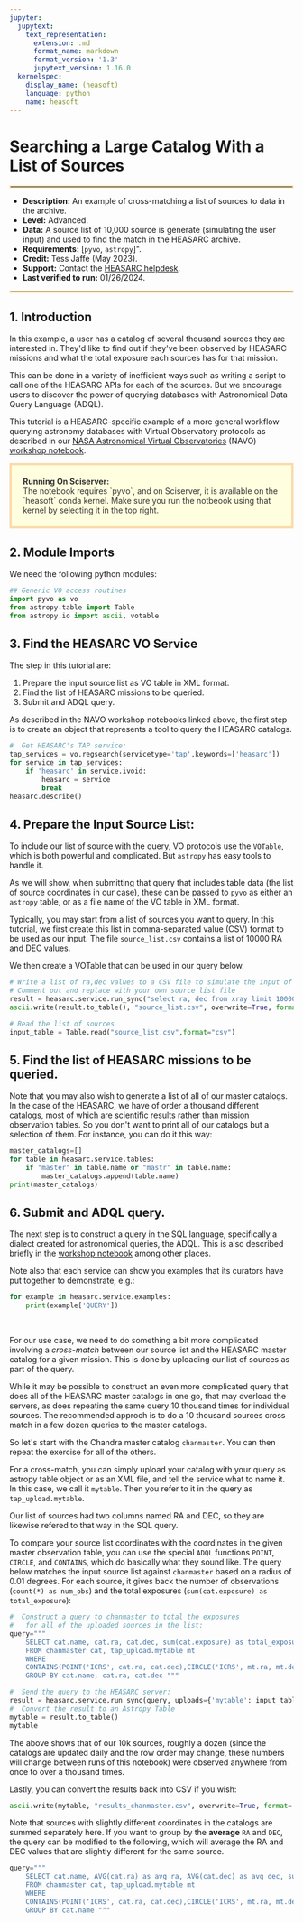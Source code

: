 ```yaml
---
jupyter:
  jupytext:
    text_representation:
      extension: .md
      format_name: markdown
      format_version: '1.3'
      jupytext_version: 1.16.0
  kernelspec:
    display_name: (heasoft)
    language: python
    name: heasoft
---
```


# Searching a Large Catalog With a List of Sources
<hr style="border: 2px solid #fadbac" />

- **Description:** An example of cross-matching a list of sources to data in the archive.
- **Level:** Advanced.
- **Data:** A source list of 10,000 source is generate (simulating the user input) and used to find the match in the HEASARC archive.
- **Requirements:** [`pyvo`, `astropy`]".
- **Credit:** Tess Jaffe (May 2023).
- **Support:** Contact the [HEASARC helpdesk](https://heasarc.gsfc.nasa.gov/cgi-bin/Feedback).
- **Last verified to run:** 01/26/2024.

<hr style="border: 2px solid #fadbac" />



## 1. Introduction

In this example, a user has a catalog of several thousand sources they are interested in.  They'd like to find out if they've been observed by HEASARC missions and what the total exposure each sources has for that mission. 

This can be done in a variety of inefficient ways such as writing a script to call one of the HEASARC APIs for each of the sources.  But we encourage users to discover the power of querying databases with Astronomical Data Query Language (ADQL).

This tutorial is a HEASARC-specific example of a more general workflow querying astronomy databases with Virtual Observatory protocols as described in our [NASA Astronomical Virtual Observatories](https://heasarc.gsfc.nasa.gov/navo/summary/about_navo.html) (NAVO) [workshop notebook](https://nasa-navo.github.io/navo-workshop/content/reference_notebooks/catalog_queries.html).

<div style='color: #333; background: #ffffdf; padding:20px; border: 4px solid #fadbac'>
<b>Running On Sciserver:</b><br>
The notebook requires `pyvo`, and on Sciserver, it is available on the `heasoft` conda kernel. Make sure you run the notbeook using that kernel by selecting it in the top right.
</div>



## 2. Module Imports
We need the following python modules:


```python
## Generic VO access routines
import pyvo as vo
from astropy.table import Table
from astropy.io import ascii, votable
```

<!-- #region -->
## 3. Find the HEASARC VO Service
The step in this tutorial are:
1. Prepare the input source list as VO table in XML format.
2. Find the list of HEASARC missions to be queried.
3. Submit and ADQL query.


As described in the NAVO workshop notebooks linked above, the first step is to create an object that represents a tool to query the HEASARC catalogs.  
<!-- #endregion -->

```python
#  Get HEASARC's TAP service:
tap_services = vo.regsearch(servicetype='tap',keywords=['heasarc'])
for service in tap_services:
    if 'heasarc' in service.ivoid:
        heasarc = service
        break
heasarc.describe()
```

<!-- #region -->
## 4. Prepare the Input Source List:

To include our list of source with the query, VO protocols use the `VOTable`, which is both powerful and complicated.  But `astropy` has easy tools to handle it. 

As we will show, when submitting that query that includes table data (the list of source coordinates in our case), these can be passed to `pyvo` as either an `astropy` table, or as a file name of the VO table in XML format.


Typically, you may start from a list of sources you want to query. In this tutorial, we first create this list in comma-separated value (CSV) format to be used as our input. The file `source_list.csv` contains a list of 10000 RA and DEC values.

We then create a VOTable that can be used in our query below.  
<!-- #endregion -->

```python
# Write a list of ra,dec values to a CSV file to simulate the input of interest
# Comment out and replace with your own source list file
result = heasarc.service.run_sync("select ra, dec from xray limit 10000")
ascii.write(result.to_table(), "source_list.csv", overwrite=True, format='csv')

# Read the list of sources
input_table = Table.read("source_list.csv",format="csv")

```

## 5. Find the list of HEASARC missions to be queried.


Note that you may also wish to generate a list of all of our master catalogs.  In the case of the HEASARC, we have of order a thousand different catalogs, most of which are scientific results rather than mission observation tables.  So you don't want to print all of our catalogs but a selection of them.  For instance, you can do it this way:

```python
master_catalogs=[]
for table in heasarc.service.tables:
    if "master" in table.name or "mastr" in table.name:
        master_catalogs.append(table.name)
print(master_catalogs)
```

## 6. Submit and ADQL query.

The next step is to construct a query in the SQL language, specifically a dialect created for astronomical queries, the ADQL.  This is also described briefly in the <a href="https://nasa-navo.github.io/navo-workshop/CS_Catalog_Queries.html">workshop notebook</a> among other places.  

Note also that each service can show you examples that its curators have put together to demonstrate, e.g.:

```python
for example in heasarc.service.examples:
    print(example['QUERY'])
```

<br />

For our use case, we need to do something a bit more complicated involving a *cross-match* between our source list and the HEASARC master catalog for a given mission. This is done by uploading our list of sources as part of the query.

While it may be possible to construct an even more complicated query that does all of the HEASARC master catalogs in one go, that may overload the servers, as does repeating the same query 10 thousand times for individual sources. The recommended approch is to do a 10 thousand sources cross match in a few dozen queries to the master catalogs.

So let's start with the Chandra master catalog `chanmaster`.  You can then repeat the exercise for all of the others.

For a cross-match, you can simply upload your catalog with your query as astropy table object or as an XML file, and tell the service what to name it.  In this case, we call it `mytable`.  Then you refer to it in the query as `tap_upload.mytable`.

Our list of sources had two columns named RA and DEC, so they are likewise refered to that way in the SQL query.  

To compare your source list coordinates with the coordinates in the given master observation table, you can use the special `ADQL` functions `POINT`, `CIRCLE`, and `CONTAINS`, which do basically what they sound like.  The query below matches the input source list against `chanmaster` based on a radius of 0.01 degrees.  For each source, it gives back the number of observations (`count(*) as num_obs`) and the total exposures (`sum(cat.exposure) as total_exposure`):


```python
#  Construct a query to chanmaster to total the exposures
#   for all of the uploaded sources in the list:
query="""
    SELECT cat.name, cat.ra, cat.dec, sum(cat.exposure) as total_exposure, count(*) as num_obs
    FROM chanmaster cat, tap_upload.mytable mt
    WHERE
    CONTAINS(POINT('ICRS', cat.ra, cat.dec),CIRCLE('ICRS', mt.ra, mt.dec, 0.01))=1
    GROUP BY cat.name, cat.ra, cat.dec """
```

```python
#  Send the query to the HEASARC server:
result = heasarc.service.run_sync(query, uploads={'mytable': input_table})
#  Convert the result to an Astropy Table
mytable = result.to_table()
mytable
```

The above shows that of our 10k sources, roughly a dozen (since the catalogs are updated daily and the row order may change, these numbers will change between runs of this notebook) were observed anywhere from once to over a thousand times.  

Lastly, you can convert the results back into CSV if you wish:

```python
ascii.write(mytable, "results_chanmaster.csv", overwrite=True, format='csv')
```

<!-- #region -->
Note that sources with slightly different coordinates in the catalogs are summed separately here. If you want to group by the **average** `RA` and `DEC`, the query can be modified to the following, which will average the RA and DEC values that are slightly different for the same source.

```python
query="""
    SELECT cat.name, AVG(cat.ra) as avg_ra, AVG(cat.dec) as avg_dec, sum(cat.exposure) as total_exposure, count(*) as num_obs
    FROM chanmaster cat, tap_upload.mytable mt
    WHERE
    CONTAINS(POINT('ICRS', cat.ra, cat.dec),CIRCLE('ICRS', mt.ra, mt.dec,0.01))=1
    GROUP BY cat.name """

```
<!-- #endregion -->

```python

```

